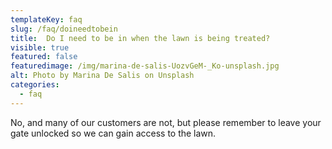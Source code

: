 ```yaml
---
templateKey: faq
slug: /faq/doineedtobein
title:  Do I need to be in when the lawn is being treated?
visible: true
featured: false
featuredimage: /img/marina-de-salis-UozvGeM-_Ko-unsplash.jpg
alt: Photo by Marina De Salis on Unsplash
categories:
  - faq
---
```


No, and many of our customers are not, but please remember to leave your gate unlocked so we can gain access to the lawn.
